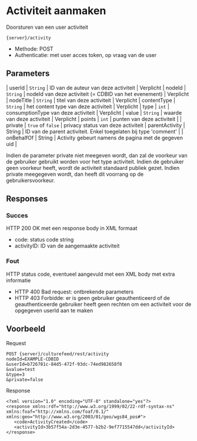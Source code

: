 ---
---

# Activiteit aanmaken

Doorsturen van een user activiteit

	{server}/activity

* Methode: POST
* Authenticatie: met user acces token, op vraag van de user

## Parameters

| userId | `String` | ID van de auteur van deze activiteit | Verplicht
| nodeId | `String` | nodeId van deze activiteit (= CDBID van het evenement) | Verplicht
| nodeTitle | `String` | titel van deze activiteit | Verplicht
| contentType | `String` | het content type van deze activiteit | Verplicht
| type | `int` | consumptionType van deze activiteit | Verplicht
| value | `String` | waarde van deze activiteit | Verplicht
| points | `int` | punten van deze activiteit |
| private | `true` of `false` | privacy status van deze activiteit
| parentActivity | String | ID van de parent activiteit. Enkel toegelaten bij type 'comment' |
| onBehalfOf | String | Activity gebeurt namens de pagina met de gegeven uid |

Indien de parameter private niet meegeven wordt, dan zal de voorkeur van de gebruiker gebruikt worden voor het type activiteit. Indien de gebruiker geen voorkeur heeft, wordt de activiteit standaard publiek gezet. Indien private meegegeven wordt, dan heeft dit voorrang op de gebruikersvoorkeur.

## Responses

### Succes

HTTP 200 OK met een response body in XML formaat
* code: status code string
* activityID: ID van de aangemaakte activiteit

### Fout

HTTP status code, eventueel aangevuld met een XML body met extra informatie

* HTTP 400 Bad request: ontbrekende parameters
* HTTP 403 Forbidde: er is geen gebruiker geauthenticeerd of de geauthenticeerde gebruiker heeft geen rechten om een activiteit voor de opgegeven userId aan te maken

## Voorbeeld

Request

	POST {server}/culturefeed/rest/activity
	nodeId=EXAMPLE-CDBID
	&userId=b726781c-84d5-472f-93dc-74ed982658f8
	&value=test
	&type=3
	&private=false

Response

	<?xml version="1.0" encoding="UTF-8" standalone="yes"?>
	<response xmlns:rdf="http://www.w3.org/1999/02/22-rdf-syntax-ns" xmlns:foaf="http://xmlns.com/foaf/0.1/" xmlns:geo="http://www.w3.org/2003/01/geo/wgs84_pos#">
	   <code>ActivityCreated</code>
	   <activityId>3b57f54a-2d3e-4577-b2b2-9ef7715547dd</activityId>
	</response>
